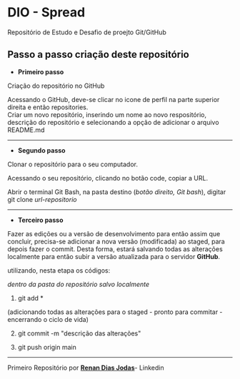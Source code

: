 # DIO - Spread

Repositório de Estudo e Desafio de proejto Git/GitHub

## Passo a passo criação deste repositório

 - **Primeiro passo**

Criação do repositório no GitHub

Acessando o GitHub, deve-se clicar no icone de perfil na parte superior direita e então repositories.<br>
Criar um novo repositório, inserindo um nome ao novo respositório, descrição do repositório e selecionando a opção de adicionar o arquivo README.md

---

 - **Segundo passo**

Clonar o repositório para o seu computador.

Acessando o seu repositório, clicando no botão code, copiar a URL.

Abrir o terminal Git Bash, na pasta destino (_botão direito, Git bash_), digitar git clone _url-repositorio_

---

- **Terceiro passo**

Fazer as edições ou a versão de desenvolvimento para então assim que concluir, precisa-se adicionar a nova versão (modificada) ao staged, para depois fazer o commit. Desta forma, estará salvando todas as alterações localmente para então subir a versão atualizada para o servidor **GitHub**.

utilizando, nesta etapa os códigos:

_dentro da pasta do repositório salvo localmente_

1. git add *

(adicionando todas as alterações para o staged - pronto para commitar - encerrando o ciclo de vida)

2. git commit -m "descrição das alterações"

3. git push origin main

---



Primeiro Repositório por **[Renan Dias Jodas](https://www.linkedin.com/in/renanjodas/)**- Linkedin


